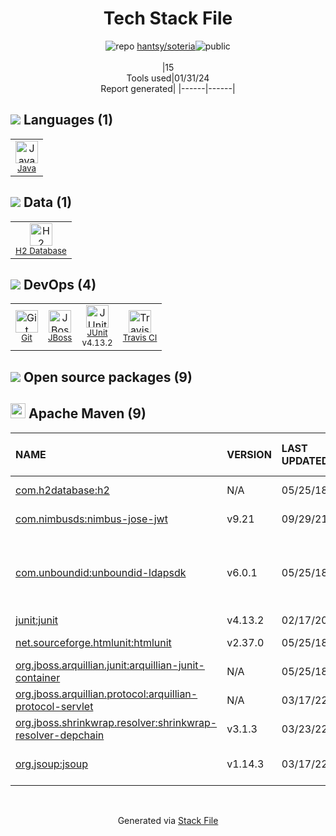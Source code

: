 <!--
&lt;--- Readme.md Snippet without images Start ---&gt;
## Tech Stack
hantsy/soteria is built on the following main stack:

- [Java](https://www.java.com) – Languages
- [JUnit](http://junit.org/) – Testing Frameworks
- [JBoss](https://developers.redhat.com/products/eap) – Web Servers
- [H2 Database](http://www.h2database.com/) – Databases
- [Travis CI](http://travis-ci.com/) – Continuous Integration

Full tech stack [here](/techstack.md)

&lt;--- Readme.md Snippet without images End ---&gt;

&lt;--- Readme.md Snippet with images Start ---&gt;
## Tech Stack
hantsy/soteria is built on the following main stack:

- <img width='25' height='25' src='https://img.stackshare.io/service/995/K85ZWV2F.png' alt='Java'/> [Java](https://www.java.com) – Languages
- <img width='25' height='25' src='https://img.stackshare.io/service/2020/874086.png' alt='JUnit'/> [JUnit](http://junit.org/) – Testing Frameworks
- <img width='25' height='25' src='https://img.stackshare.io/service/2188/unnamed.jpg' alt='JBoss'/> [JBoss](https://developers.redhat.com/products/eap) – Web Servers
- <img width='25' height='25' src='https://img.stackshare.io/service/3105/h2-logo_square_400x400.png' alt='H2 Database'/> [H2 Database](http://www.h2database.com/) – Databases
- <img width='25' height='25' src='https://img.stackshare.io/service/460/Lu6cGu0z_400x400.png' alt='Travis CI'/> [Travis CI](http://travis-ci.com/) – Continuous Integration

Full tech stack [here](/techstack.md)

&lt;--- Readme.md Snippet with images End ---&gt;
-->
<div align="center">

# Tech Stack File
![](https://img.stackshare.io/repo.svg "repo") [hantsy/soteria](https://github.com/hantsy/soteria)![](https://img.stackshare.io/public_badge.svg "public")
<br/><br/>
|15<br/>Tools used|01/31/24 <br/>Report generated|
|------|------|
</div>

## <img src='https://img.stackshare.io/languages.svg'/> Languages (1)
<table><tr>
  <td align='center'>
  <img width='36' height='36' src='https://img.stackshare.io/service/995/K85ZWV2F.png' alt='Java'>
  <br>
  <sub><a href="https://www.java.com">Java</a></sub>
  <br>
  <sub></sub>
</td>

</tr>
</table>

## <img src='https://img.stackshare.io/databases.svg'/> Data (1)
<table><tr>
  <td align='center'>
  <img width='36' height='36' src='https://img.stackshare.io/service/3105/h2-logo_square_400x400.png' alt='H2 Database'>
  <br>
  <sub><a href="http://www.h2database.com/">H2 Database</a></sub>
  <br>
  <sub></sub>
</td>

</tr>
</table>

## <img src='https://img.stackshare.io/devops.svg'/> DevOps (4)
<table><tr>
  <td align='center'>
  <img width='36' height='36' src='https://img.stackshare.io/service/1046/git.png' alt='Git'>
  <br>
  <sub><a href="http://git-scm.com/">Git</a></sub>
  <br>
  <sub></sub>
</td>

<td align='center'>
  <img width='36' height='36' src='https://img.stackshare.io/service/2188/unnamed.jpg' alt='JBoss'>
  <br>
  <sub><a href="https://developers.redhat.com/products/eap">JBoss</a></sub>
  <br>
  <sub></sub>
</td>

<td align='center'>
  <img width='36' height='36' src='https://img.stackshare.io/service/2020/874086.png' alt='JUnit'>
  <br>
  <sub><a href="http://junit.org/">JUnit</a></sub>
  <br>
  <sub>v4.13.2</sub>
</td>

<td align='center'>
  <img width='36' height='36' src='https://img.stackshare.io/service/460/Lu6cGu0z_400x400.png' alt='Travis CI'>
  <br>
  <sub><a href="http://travis-ci.com/">Travis CI</a></sub>
  <br>
  <sub></sub>
</td>

</tr>
</table>


## <img src='https://img.stackshare.io/group.svg' /> Open source packages (9)</h2>

## <img width='24' height='24' src='https://img.stackshare.io/package_manager/977/default_9833f2ef0bbc2a946b4cc5e9307264033361076b.png'/> Apache Maven (9)

|NAME|VERSION|LAST UPDATED|LAST UPDATED BY|LICENSE|VULNERABILITIES|
|:------|:------|:------|:------|:------|:------|
|[com.h2database:h2](http://www.h2database.com)|N/A|05/25/18|Yamini K B |MIT-feh|N/A|
|[com.nimbusds:nimbus-jose-jwt](https://bitbucket.org/connect2id/nimbus-jose-jwt)|v9.21|09/29/21|Rudy De Busscher |Apache-2.0|N/A|
|[com.unboundid:unboundid-ldapsdk](http://www.unboundid.com/)|v6.0.1|05/25/18|Yamini K B |GPL-3.0-only,LGPL-3.0-only,BSD-2-Clause-FreeBSD|N/A|
|[junit:junit](http://junit.org)|v4.13.2|02/17/20|arjantijms |EPL-1.0|N/A|
|[net.sourceforge.htmlunit:htmlunit](http://htmlunit.sourceforge.net)|v2.37.0|05/25/18|Yamini K B |Apache-2.0|[CVE-2023-26119](https://github.com/advisories/GHSA-3xrr-7m6p-p7xh) (Critical)|
|[org.jboss.arquillian.junit:arquillian-junit-container](http://arquillian.org)|N/A|05/25/18|Yamini K B |Apache-2.0|N/A|
|[org.jboss.arquillian.protocol:arquillian-protocol-servlet](http://arquillian.org)|N/A|03/17/22|Arjan Tijms |Apache-2.0|N/A|
|[org.jboss.shrinkwrap.resolver:shrinkwrap-resolver-depchain](http://www.jboss.org)|v3.1.3|03/23/22|Arjan Tijms |Apache-2.0|N/A|
|[org.jsoup:jsoup](https://jsoup.org/)|v1.14.3|03/17/22|Arjan Tijms |MIT|[CVE-2022-36033](https://github.com/advisories/GHSA-gp7f-rwcx-9369) (Moderate)|

<br/>
<div align='center'>

Generated via [Stack File](https://github.com/marketplace/stack-file)
